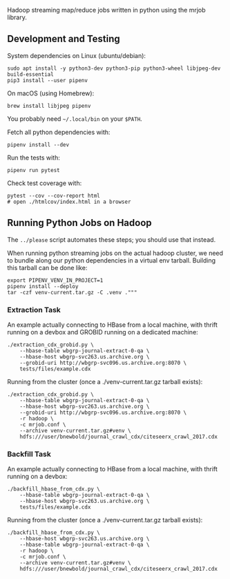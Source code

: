 
Hadoop streaming map/reduce jobs written in python using the mrjob library.

## Development and Testing

System dependencies on Linux (ubuntu/debian):

    sudo apt install -y python3-dev python3-pip python3-wheel libjpeg-dev build-essential
    pip3 install --user pipenv

On macOS (using Homebrew):

    brew install libjpeg pipenv

You probably need `~/.local/bin` on your `$PATH`.

Fetch all python dependencies with:

    pipenv install --dev

Run the tests with:

    pipenv run pytest

Check test coverage with:

    pytest --cov --cov-report html
    # open ./htmlcov/index.html in a browser

## Running Python Jobs on Hadoop

The `../please` script automates these steps; you should use that instead.

When running python streaming jobs on the actual hadoop cluster, we need to
bundle along our python dependencies in a virtual env tarball. Building this
tarball can be done like:

    export PIPENV_VENV_IN_PROJECT=1
    pipenv install --deploy
    tar -czf venv-current.tar.gz -C .venv ."""

### Extraction Task

An example actually connecting to HBase from a local machine, with thrift
running on a devbox and GROBID running on a dedicated machine:

    ./extraction_cdx_grobid.py \
        --hbase-table wbgrp-journal-extract-0-qa \
        --hbase-host wbgrp-svc263.us.archive.org \
        --grobid-uri http://wbgrp-svc096.us.archive.org:8070 \
        tests/files/example.cdx

Running from the cluster (once a ./venv-current.tar.gz tarball exists):

    ./extraction_cdx_grobid.py \
        --hbase-table wbgrp-journal-extract-0-qa \
        --hbase-host wbgrp-svc263.us.archive.org \
        --grobid-uri http://wbgrp-svc096.us.archive.org:8070 \
        -r hadoop \
        -c mrjob.conf \
        --archive venv-current.tar.gz#venv \
        hdfs:///user/bnewbold/journal_crawl_cdx/citeseerx_crawl_2017.cdx

### Backfill Task

An example actually connecting to HBase from a local machine, with thrift
running on a devbox:

    ./backfill_hbase_from_cdx.py \
        --hbase-table wbgrp-journal-extract-0-qa \
        --hbase-host wbgrp-svc263.us.archive.org \
        tests/files/example.cdx

Running from the cluster (once a ./venv-current.tar.gz tarball exists):

    ./backfill_hbase_from_cdx.py \
        --hbase-host wbgrp-svc263.us.archive.org \
        --hbase-table wbgrp-journal-extract-0-qa \
        -r hadoop \
        -c mrjob.conf \
        --archive venv-current.tar.gz#venv \
        hdfs:///user/bnewbold/journal_crawl_cdx/citeseerx_crawl_2017.cdx
